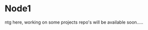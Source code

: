 # Node1
ntg here, working on some projects
repo's will be available soon.....
  
  
  
  
  
   
  
  
  
